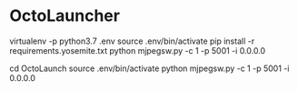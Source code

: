 # OctoLauncher



virtualenv -p python3.7 .env
source .env/bin/activate
pip install -r requirements.yosemite.txt
python mjpegsw.py -c 1 -p 5001 -i 0.0.0.0


cd OctoLaunch
source .env/bin/activate
python mjpegsw.py -c 1 -p 5001 -i 0.0.0.0
